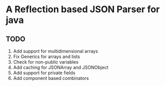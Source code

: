 # A Reflection based JSON Parser for java




## TODO
1. Add support for multidimensional arrays
2. Fix Generics for arrays and lists
3. Check for non-public variables
4. Add caching for JSONArray and JSONObject
5. Add support for private fields
6. Add component based combinators
